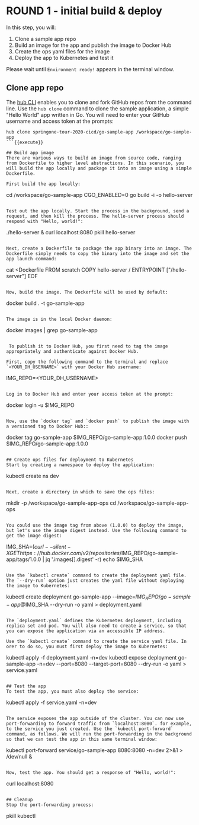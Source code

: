 # ROUND 1 - initial build & deploy

In this step, you will:
1. Clone a sample app repo
2. Build an image for the app and publish the image to Docker Hub
3. Create the ops yaml files for the image
4. Deploy the app to Kubernetes and test it

Please wait until `Environment ready!` appears in the terminal window.

## Clone app repo
The [hub CLI](https://hub.github.com/hub.1.html) enables you to clone and fork GitHub repos from the command line. Use the `hub clone` command to clone the sample application, a simple "Hello World" app written in Go. You will need to enter your GitHub username and access token at the prompts:

```
hub clone springone-tour-2020-cicd/go-sample-app /workspace/go-sample-app
```{{execute}}

## Build app image
There are various ways to build an image from source code, ranging from Dockerfile to higher level abstractions. In this scenario, you will build the app locally and package it into an image using a simple Dockerfile.

First build the app locally:
```
cd /workspace/go-sample-app
CGO_ENABLED=0 go build -i -o hello-server
```{{execute}}

Test out the app locally. Start the process in the background, send a request, and then kill the process. The hello-server process should respond with "Hello, world!":

```
./hello-server &
curl localhost:8080
pkill hello-server
```{{execute}}

Next, create a Dockerfile to package the app binary into an image. The Dockerfile simply needs to copy the binary into the image and set the app launch command:
```
cat <<EOF >Dockerfile
FROM scratch
COPY hello-server /
ENTRYPOINT ["/hello-server"]
EOF
```{{execute}}

Now, build the image. The Dockerfile will be used by default:
```
docker build . -t go-sample-app
```{{execute}}

The image is in the local Docker daemon:

```
docker images | grep go-sample-app
```{{execute}}

 To publish it to Docker Hub, you first need to tag the image appropriately and authenticate against Docker Hub.

First, copy the following command to the terminal and replace `<YOUR_DH_USERNAME>` with your Docker Hub username:

```
IMG_REPO=<YOUR_DH_USERNAME>
```{{copy}}

Log in to Docker Hub and enter your access token at the prompt:

```
docker login -u $IMG_REPO
```{{execute}}

Now, use the `docker tag` and `docker push` to publish the image with a versioned tag to Docker Hub::

```
docker tag go-sample-app $IMG_REPO/go-sample-app:1.0.0
docker push $IMG_REPO/go-sample-app:1.0.0
```{{execute}}

## Create ops files for deployment to Kubernetes
Start by creating a namespace to deploy the application:

```
kubectl create ns dev
```{{execute}}

Next, create a directory in which to save the ops files:

```
mkdir -p /workspace/go-sample-app-ops
cd /workspace/go-sample-app-ops
```{{execute}}

You could use the image tag from above (1.0.0) to deploy the image, but let's use the image digest instead. Use the following command to get the image digest:

```
IMG_SHA=$(curl --silent -X GET https://hub.docker.com/v2/repositories/$IMG_REPO/go-sample-app/tags/1.0.0 | jq '.images[].digest' -r)
echo $IMG_SHA
```{{execute}}

Use the `kubectl create` command to create the deployment yaml file. The `--dry-run` option just creates the yaml file without deploying the image to Kubernetes:

```
kubectl create deployment go-sample-app --image=$IMG_REPO/go-sample-app@$IMG_SHA --dry-run -o yaml > deployment.yaml
```{{execute}}

The `deployment.yaml` defines the Kubernetes deployment, including replica set and pod. You will also need to create a service, so that you can expose the application via an accessible IP address.

Use the `kubectl create` command to create the service yaml file. In orer to do so, you must first deploy the image to Kubernetes:

```
kubectl apply -f deployment.yaml -n=dev
kubectl expose deployment go-sample-app -n=dev --port=8080 --target-port=8080 --dry-run -o yaml > service.yaml
```{{execute}}

## Test the app
To test the app, you must also deploy the service:
```
kubectl apply -f service.yaml -n=dev
```{{execute}}

The service exposes the app outside of the cluster. You can now use port-forwarding to forward traffic from `localhost:8080`. for example, to the service you just created. Use the `kubectl port-forward` command, as follows. We will run the port-forwarding in the background so that we can test the app in this same terminal window:

```
kubectl port-forward service/go-sample-app 8080:8080 -n=dev 2>&1 > /dev/null &
```{{execute}}

Now, test the app. You should get a response of "Hello, world!":
```
curl localhost:8080
```{{execute}}

## Cleanup
Stop the port-forwarding process:
```
pkill kubectl
```{{execute}}

